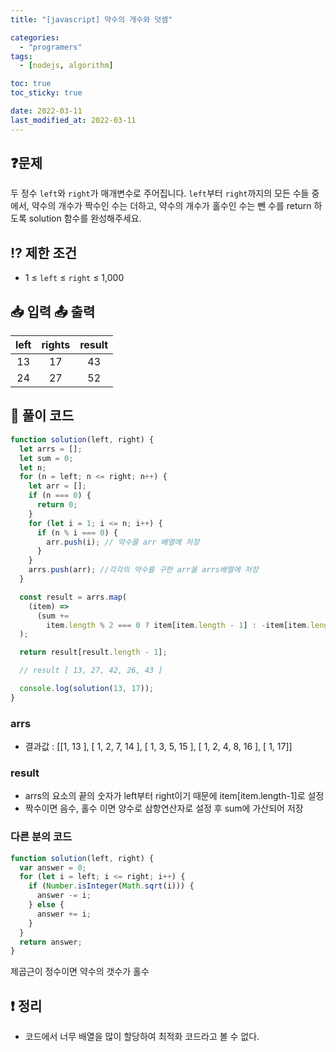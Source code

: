 ```yaml
---
title: "[javascript] 약수의 개수와 덧셈"

categories:
  - "programers"
tags:
  - [nodejs, algorithm]

toc: true
toc_sticky: true

date: 2022-03-11
last_modified_at: 2022-03-11
---
```


## ❓문제

두 정수 `left`와 `right`가 매개변수로 주어집니다. `left`부터 `right`까지의 모든 수들 중에서, 약수의 개수가 짝수인 수는 더하고, 약수의 개수가 홀수인 수는 뺀 수를 return 하도록 solution 함수를 완성해주세요.

## ⁉️ 제한 조건

- 1 ≤ `left` ≤ `right` ≤ 1,000

## 📥 입력 📤 출력

| left | rights | result |
| :--: | :----: | :----: |
|  13  |   17   |   43   |
|  24  |   27   |   52   |

## 📝 풀이 코드

```js
function solution(left, right) {
  let arrs = [];
  let sum = 0;
  let n;
  for (n = left; n <= right; n++) {
    let arr = [];
    if (n === 0) {
      return 0;
    }
    for (let i = 1; i <= n; i++) {
      if (n % i === 0) {
        arr.push(i); // 약수를 arr 배열에 저장
      }
    }
    arrs.push(arr); //각각의 약수를 구한 arr을 arrs배열에 저장
  }

  const result = arrs.map(
    (item) =>
      (sum +=
        item.length % 2 === 0 ? item[item.length - 1] : -item[item.length - 1])
  );

  return result[result.length - 1];

  // result [ 13, 27, 42, 26, 43 ]

  console.log(solution(13, 17));
}
```

### arrs

- 결과값 : [[1, 13 ], [ 1, 2, 7, 14 ], [ 1, 3, 5, 15 ], [ 1, 2, 4, 8, 16 ], [ 1, 17]]

### result

- arrs의 요소의 끝의 숫자가 left부터 right이기 때문에 item[item.length-1]로 설정
- 짝수이면 음수, 홀수 이면 양수로 삼항연산자로 설정 후 sum에 가산되어 저장

### 다른 분의 코드

```js
function solution(left, right) {
  var answer = 0;
  for (let i = left; i <= right; i++) {
    if (Number.isInteger(Math.sqrt(i))) {
      answer -= i;
    } else {
      answer += i;
    }
  }
  return answer;
}
```

제곱근이 정수이면 약수의 갯수가 홀수

## ❗️ 정리

- 코드에서 너무 배열을 많이 할당하여 최적화 코드라고 볼 수 없다.
